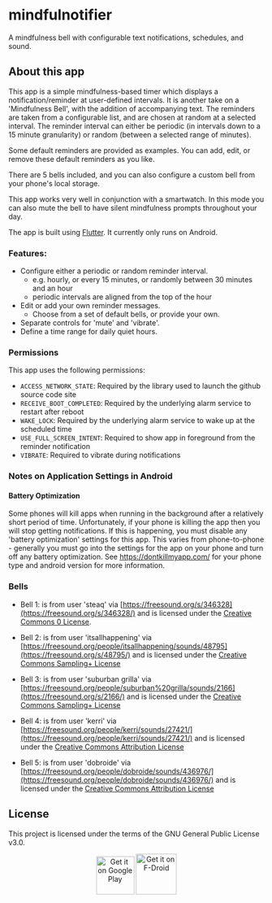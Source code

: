 # mindfulnotifier

A mindfulness bell with configurable text notifications, schedules, and sound.

## About this app

This app is a simple mindfulness-based timer which displays a
notification/reminder at user-defined intervals. It is another
take on a 'Mindfulness Bell', with the addition of accompanying text.
The reminders are taken from a configurable list, and are chosen
at random at a selected interval. The reminder interval can either
be periodic (in intervals down to a 15 minute granularity) or random
(between a selected range of minutes).

Some default reminders are provided as examples. You can add,
edit, or remove these default reminders as you like.

There are 5 bells included, and you can also configure a custom bell
from your phone's local storage.

This app works very well in conjunction with a smartwatch. In
this mode you can also mute the bell to have silent mindfulness
prompts throughout your day.

The app is built using [Flutter](https://flutter.dev/).
It currently only runs on Android.


### Features:

* Configure either a periodic or random reminder interval.
    - e.g. hourly, or every 15 minutes, or randomly between 30 minutes and an hour
    - periodic intervals are aligned from the top of the hour
* Edit or add your own reminder messages.
    - Choose from a set of default bells, or provide your own.
* Separate controls for 'mute' and 'vibrate'.
* Define a time range for daily quiet hours.

### Permissions

This app uses the following permissions:

- `ACCESS_NETWORK_STATE`: Required by the library used to launch the github source code site
- `RECEIVE_BOOT_COMPLETED`: Required by the underlying alarm service to restart after reboot
- `WAKE_LOCK`: Required by the underlying alarm service to wake up at the scheduled time
- `USE_FULL_SCREEN_INTENT`: Required to show app in foreground from the reminder notification
- `VIBRATE`: Required to vibrate during notifications


### Notes on Application Settings in Android

#### Battery Optimization

Some phones will kill apps when running in the background after a relatively short period of time.
Unfortunately, if your phone is killing the app then you will stop getting notifications.
If this is happening, you must disable any 'battery optimization' settings for this app. This
varies from phone-to-phone - generally you must go into the settings for the app on your phone and turn off
any battery optimization. See https://dontkillmyapp.com/ for your phone type and android version for
more information.


### Bells

* Bell 1: is from user 'steaq' via [https://freesound.org/s/346328](https://freesound.org/s/346328/)
and is licensed under the [Creative Commons 0 License][CC0].

* Bell 2: is from user 'itsallhappening' via [https://freesound.org/people/itsallhappening/sounds/48795](https://freesound.org/s/48795/)
and is licensed under the [Creative Commons Sampling+ License][CCS]

* Bell 3: is from user 'suburban grilla' via [https://freesound.org/people/suburban%20grilla/sounds/2166](https://freesound.org/s/2166/)
and is licensed under the [Creative Commons Sampling+ License][CCS]

* Bell 4: is from user 'kerri' via [https://freesound.org/people/kerri/sounds/27421/](https://freesound.org/people/kerri/sounds/27421/)
and is licensed under the [Creative Commons Attribution License][CCA]

* Bell 5: is from user 'dobroide' via [https://freesound.org/people/dobroide/sounds/436976/](https://freesound.org/people/dobroide/sounds/436976/)
and is licensed under the [Creative Commons Attribution License][CCA]

[CC0]: http://creativecommons.org/publicdomain/zero/1.0/   "Creative Commons 0 License"
[CCS]: http://creativecommons.org/licenses/sampling+/1.0/  "Creative Commons Sampling+ License"
[CCA]: https://creativecommons.org/licenses/by/3.0/        "Creative Commons Attribution License"


## License

This project is licensed under the terms of the GNU General Public License v3.0.

<p align="center">
  <a href="https://play.google.com/store/apps/details?id=com.kmac5dev.mindfulnotifier"><img alt="Get it on Google Play" src="https://play.google.com/intl/en_us/badges/images/apps/en-play-badge-border.png" height="75px"/></a>
  <a href="https://f-droid.org/en/packages/com.kmac5dev.mindfulnotifier"><img alt="Get it on F-Droid" src="https://fdroid.gitlab.io/artwork/badge/get-it-on.png" height="80"/></a>
</p>
